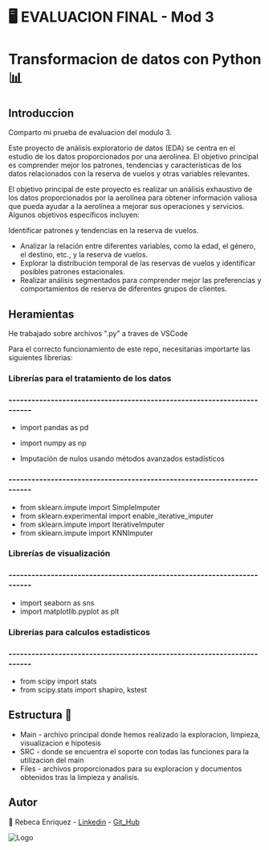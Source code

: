 
# 🖥️ EVALUACION FINAL - Mod 3
# Transformacion de datos con Python  📊


## Introduccion

Comparto mi prueba de evaluacion del modulo 3.

Este proyecto de análisis exploratorio de datos (EDA) se centra en el estudio de los datos proporcionados por una aerolinea. El objetivo principal es comprender mejor los patrones, tendencias y características de los datos relacionados con la reserva de vuelos y otras variables relevantes.

El objetivo principal de este proyecto es realizar un análisis exhaustivo de los datos proporcionados por la aerolínea para obtener información valiosa que pueda ayudar a la aerolínea a mejorar sus operaciones y servicios. Algunos objetivos específicos incluyen:

Identificar patrones y tendencias en la reserva de vuelos.
- Analizar la relación entre diferentes variables, como la edad, el género, el destino, etc., y la reserva de vuelos.
- Explorar la distribución temporal de las reservas de vuelos y identificar posibles patrones estacionales.
- Realizar análisis segmentados para comprender mejor las preferencias y comportamientos de reserva de diferentes grupos de clientes.

## Heramientas

He trabajado sobre archivos ".py" a traves de VSCode

Para el correcto funcionamiento de este repo, necesitarias importarte las siguientes librerias:

### Librerías para el tratamiento de los datos
### -----------------------------------------------------------------------
- import pandas as pd 
- import numpy as np

- Imputación de nulos usando métodos avanzados estadísticos
### -----------------------------------------------------------------------
- from sklearn.impute import SimpleImputer
- from sklearn.experimental import enable_iterative_imputer
- from sklearn.impute import IterativeImputer
- from sklearn.impute import KNNImputer

### Librerías de visualización
### -----------------------------------------------------------------------
- import seaborn as sns
- import matplotlib.pyplot as plt

### Librerías para calculos estadisticos
### -----------------------------------------------------------------------
- from scipy import stats
- from scipy.stats import shapiro, kstest


## Estructura 📂

- Main - archivo principal donde hemos realizado la exploracion, limpieza, visualizacion e hipotesis
- SRC - donde se encuentra el soporte con todas las funciones para la utilizacion del main
- Files - archivos proporcionados para su exploracion y documentos obtenidos tras la limpieza y analisis.


## Autor

💫 Rebeca Enriquez
    - [Linkedin](https://www.linkedin.com/in/rebeca-enr%C3%ADquez-mart%C3%ADn-a2ab71176/)
    - [Git_Hub](https://github.com/rebeca-enma)



![Logo](https://64.media.tumblr.com/8c569df7f0d22444512f15923d6a7c71/tumblr_ntlwgyjgKt1ro8ysbo1_500.gifv)



